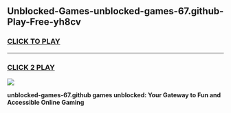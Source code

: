 
## Unblocked-Games-unblocked-games-67.github-Play-Free-yh8cv
<h3>
<a href="https://premium76.site?title=unblocked-games-67.github&ref=18A">CLICK TO PLAY</a></h3>
<hr>

<h3>
<a href="https://premium76.site?title=unblocked-games-67.github&ref=18A">CLICK 2 PLAY</a>
  
</h3>

<a href="https://premium76.site?title=unblocked-games-67.github&ref=18A"><img src="https://clearcache.store/games.png"></a>


**unblocked-games-67.github games unblocked: Your Gateway to Fun and Accessible Online Gaming**
